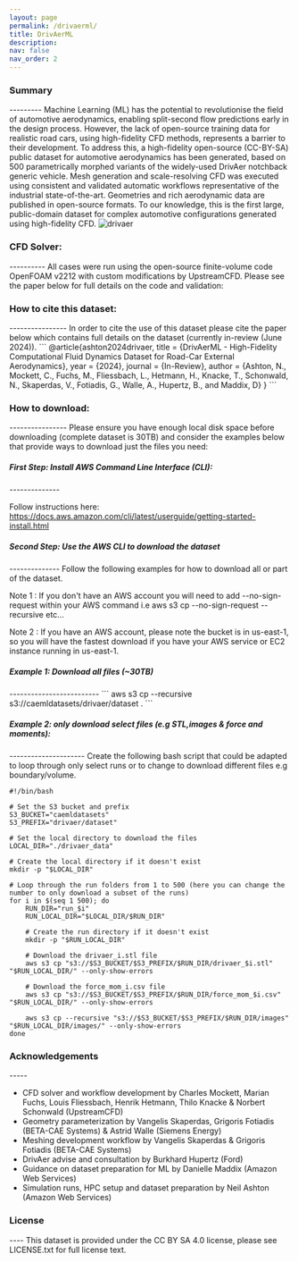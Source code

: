 ```yaml
---
layout: page
permalink: /drivaerml/
title: DrivAerML
description: 
nav: false
nav_order: 2
---
```


<h3>Summary</h3>
---------
Machine Learning (ML) has the potential to revolutionise the field of automotive aerodynamics, enabling split-second flow predictions early in the design process.
However, the lack of open-source training data for realistic road cars, using high-fidelity CFD methods, represents a barrier to their development.
To address this, a high-fidelity open-source (CC-BY-SA) public dataset for automotive aerodynamics has been generated, based on 500 parametrically morphed variants of the widely-used DrivAer notchback generic vehicle. Mesh generation and scale-resolving CFD was executed using consistent and validated automatic workflows representative of the industrial state-of-the-art. Geometries and rich aerodynamic data are published in open-source formats. To our knowledge, this is the first large, public-domain dataset for complex automotive configurations generated using high-fidelity CFD.

<img class="photo" alt="drivaer" src="{{ site.baseurl }}/assets/img/drivaer1.png">
<h3>CFD Solver:</h3>
----------
All cases were run using the open-source finite-volume code OpenFOAM v2212 with custom modifications by UpstreamCFD. Please see the paper below for full details on the code and validation:

<h3>How to cite this dataset:</h3>
----------------
In order to cite the use of this dataset please cite the paper below which contains full details on the dataset (currently in-review (June 2024)).
```
@article{ashton2024drivaer,
    title = {DrivAerML - High-Fidelity Computational Fluid Dynamics Dataset for Road-Car External Aerodynamics},
    year = {2024},
    journal = {In-Review},
    author = {Ashton, N., Mockett, C., Fuchs, M., Fliessbach, L., Hetmann, H., Knacke, T., Schonwald, N.,
Skaperdas, V., Fotiadis, G., Walle, A., Hupertz, B., and Maddix, D}
}
```
<h3>How to download:</h3>
----------------
Please ensure you have enough local disk space before downloading (complete dataset is 30TB) and consider the examples below that provide ways to download just the files you need:

<h5>First Step: Install AWS Command Line Interface (CLI):</h5>
--------------

Follow instructions here: https://docs.aws.amazon.com/cli/latest/userguide/getting-started-install.html

<h5>Second Step: Use the AWS CLI to download the dataset</h5>
--------------
Follow the following examples for how to download all or part of the dataset.

Note 1 : If you don't have an AWS account you will need to add --no-sign-request within your AWS command i.e aws s3 cp --no-sign-request --recursive etc...

Note 2 : If you have an AWS account, please note the bucket is in us-east-1, so you will have the fastest download if you have your AWS service or EC2 instance running in us-east-1.

<h5>Example 1: Download all files (~30TB)</h5>
-------------------------
```
aws s3 cp --recursive s3://caemldatasets/drivaer/dataset .
```
<h5>Example 2: only download select files (e.g STL,images & force and moments):</h5>
---------------------
Create the following bash script that could be adapted to loop through only select runs or to change to download different files e.g boundary/volume.

```
#!/bin/bash

# Set the S3 bucket and prefix
S3_BUCKET="caemldatasets"
S3_PREFIX="drivaer/dataset"

# Set the local directory to download the files
LOCAL_DIR="./drivaer_data"

# Create the local directory if it doesn't exist
mkdir -p "$LOCAL_DIR"

# Loop through the run folders from 1 to 500 (here you can change the number to only download a subset of the runs)
for i in $(seq 1 500); do
    RUN_DIR="run_$i"
    RUN_LOCAL_DIR="$LOCAL_DIR/$RUN_DIR"

    # Create the run directory if it doesn't exist
    mkdir -p "$RUN_LOCAL_DIR"

    # Download the drivaer_i.stl file
    aws s3 cp "s3://$S3_BUCKET/$S3_PREFIX/$RUN_DIR/drivaer_$i.stl" "$RUN_LOCAL_DIR/" --only-show-errors

    # Download the force_mom_i.csv file
    aws s3 cp "s3://$S3_BUCKET/$S3_PREFIX/$RUN_DIR/force_mom_$i.csv" "$RUN_LOCAL_DIR/" --only-show-errors

    aws s3 cp --recursive "s3://$S3_BUCKET/$S3_PREFIX/$RUN_DIR/images" "$RUN_LOCAL_DIR/images/" --only-show-errors
done
```

<h3>Acknowledgements</h3>
-----

* CFD solver and workflow development by Charles Mockett, Marian Fuchs, Louis Fliessbach, Henrik Hetmann, Thilo Knacke & Norbert Schonwald (UpstreamCFD)
* Geometry parameterization by Vangelis Skaperdas, Grigoris Fotiadis (BETA-CAE Systems) & Astrid Walle (Siemens Energy)
* Meshing development workflow by Vangelis Skaperdas & Grigoris Fotiadis (BETA-CAE Systems)
* DrivAer advise and consultation by Burkhard Hupertz (Ford)
* Guidance on dataset preparation for ML by Danielle Maddix (Amazon Web Services)
* Simulation runs, HPC setup and dataset preparation by Neil Ashton (Amazon Web Services)

<h3>License</h3>
----
This dataset is provided under the CC BY SA 4.0 license, please see LICENSE.txt for full license text.
